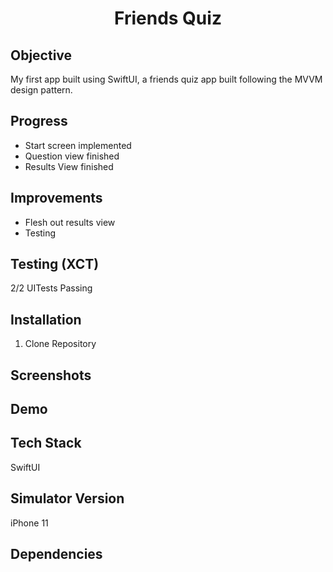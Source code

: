 <h1 align="center">

Friends Quiz

</h1>

## Objective
My first app built using SwiftUI, a friends quiz app built following the MVVM design pattern.

## Progress
- Start screen implemented
- Question view finished
- Results View finished

## Improvements
- Flesh out results view
- Testing

## Testing (XCT)
2/2 UITests Passing

## Installation
1. Clone Repository

## Screenshots

## Demo

## Tech Stack
SwiftUI

## Simulator Version
iPhone 11

## Dependencies

